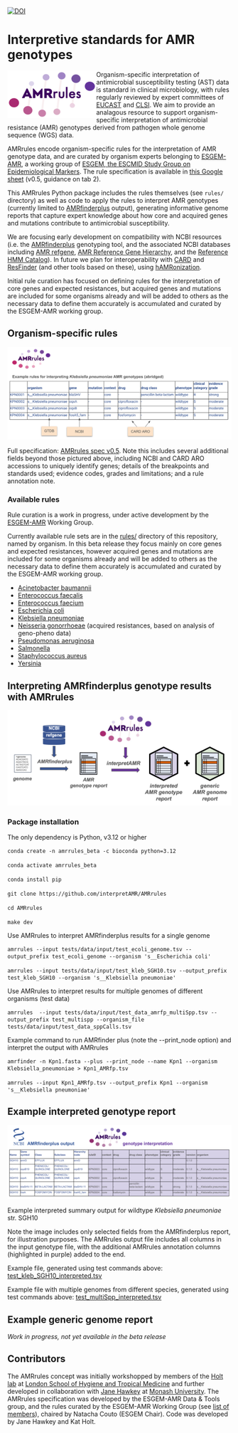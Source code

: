 [![DOI](https://zenodo.org/badge/788956719.svg)](https://zenodo.org/doi/10.5281/zenodo.12724317)

# Interpretive standards for AMR genotypes

<img src="AMRrules_logo.png" width="200" align="left">

Organism-specific interpretation of antimicrobial susceptibility testing (AST) data is standard in clinical microbiology, with rules regularly reviewed by expert committees of [EUCAST](https://www.eucast.org/) and [CLSI](https://clsi.org/). We aim to provide an analagous resource to support organism-specific interpretation of antimicrobial resistance (AMR) genotypes derived from pathogen whole genome sequence (WGS) data.

AMRrules encode organism-specific rules for the interpretation of AMR genotype data, and are curated by organism experts belonging to [ESGEM-AMR](https://github.com/interpretAMR/AMRrulesCuration/), a working group of [ESGEM, the ESCMID Study Group on Epidemiological Markers](https://www.escmid.org/esgem/). The rule specification is available in [this Google sheet](https://docs.google.com/spreadsheets/d/1F-J-_8Kyo3W0Oh6eDYyd0N8ahqVwiddM2112-Fg1gKc/edit?usp=sharing) (v0.5, guidance on tab 2).

This AMRrules Python package includes the rules themselves (see `rules/` directory) as well as code to apply the rules to interpret AMR genotypes (currently limited to [AMRfinderplus](https://www.ncbi.nlm.nih.gov/pathogens/antimicrobial-resistance/AMRFinder/) output), generating informative genome reports that capture expert knowledge about how core and acquired genes and mutations contribute to antimicrobial susceptibility. 

We are focusing early development on compatibility with NCBI resources (i.e. the [AMRfinderplus](https://www.ncbi.nlm.nih.gov/pathogens/antimicrobial-resistance/AMRFinder/) genotyping tool, and the associated NCBI databases including [AMR refgene](https://www.ncbi.nlm.nih.gov/pathogens/refgene/), [AMR Reference Gene Hierarchy](https://www.ncbi.nlm.nih.gov/pathogens/genehierarchy), and the [Reference HMM Catalog](https://www.ncbi.nlm.nih.gov/pathogens/hmm/)). In future we plan for interoperability with [CARD](https://card.mcmaster.ca/) and [ResFinder](http://genepi.food.dtu.dk/resfinder) (and other tools based on these), using [hAMRonization](https://github.com/pha4ge/hAMRonization).

Initial rule curation has focused on defining rules for the interpretation of core genes and expected resistances, but acquired genes and mutations are included for some organisms already and will be added to others as the necessary data to define them accurately is accumulated and curated by the ESGEM-AMR working group.

## Organism-specific rules
![rules_table](organism_specific_rules.png?raw=true)

Full specification: [AMRrules spec v0.5](https://docs.google.com/spreadsheets/d/1F-J-_8Kyo3W0Oh6eDYyd0N8ahqVwiddM2112-Fg1gKc/edit?usp=sharing). Note this includes several additional fields beyond those pictured above, including NCBI and CARD ARO accessions to uniquely identify genes; details of the breakpoints and standards used; evidence codes, grades and limitations; and a rule annotation note.

### Available rules

Rule curation is a work in progress, under active development by the [ESGEM-AMR](https://github.com/interpretAMR/AMRrulesCuration/) Working Group.

Currently available rule sets are in the [rules/](rules/) directory of this repository, named by organism. In this beta release they focus mainly on core genes and expected resistances, however acquired genes and mutations are included for some organisms already and will be added to others as the necessary data to define them accurately is accumulated and curated by the ESGEM-AMR working group.

* [Acinetobacter baumannii](rules/Acinetobacter_baumannii.txt)
* [Enterococcus faecalis](Enterococcus_faecalis.txt)
* [Enterococcus faecium](Enterococcus_faecium.txt)
* [Escherichia coli](Escherichia_coli.txt)
* [Klebsiella pneumoniae](Klebsiella_pneumoniae.txt)
* [Neisseria gonorrhoeae](Neisseria_gonorrhoeae.txt) (acquired resistances, based on analysis of geno-pheno data)
* [Pseudomonas aeruginosa](Pseudomonas_aeruginosa.txt)
* [Salmonella](Salmonella.txt)
* [Staphylococcus aureus](Staphylococcus_aureus.txt)
* [Yersinia](Yersinia.txt)


## Interpreting AMRfinderplus genotype results with AMRrules

<img src="amrfinder_pipeline.png" width="600">

### Package installation

The only dependency is Python, v3.12 or higher

```
conda create -n amrrules_beta -c bioconda python=3.12

conda activate amrrules_beta

conda install pip

git clone https://github.com/interpretAMR/AMRrules

cd AMRrules

make dev
```

Use AMRrules to interpret AMRfinderplus results for a single genome

```
amrrules --input tests/data/input/test_ecoli_genome.tsv --output_prefix test_ecoli_genome --organism 's__Escherichia coli'

amrrules --input tests/data/input/test_kleb_SGH10.tsv --output_prefix test_kleb_SGH10 --organism 's__Klebsiella pneumoniae'
```


Use AMRrules to interpret results for multiple genomes of different organisms (test data)

```
amrrules  --input tests/data/input/test_data_amrfp_multiSpp.tsv --output_prefix test_multispp --organism_file tests/data/input/test_data_sppCalls.tsv
```


Example command to run AMRfinder plus (note the --print_node option)
and interpret the output with AMRrules

```
amrfinder -n Kpn1.fasta --plus --print_node --name Kpn1 --organism Klebsiella_pneumoniae > Kpn1_AMRfp.tsv

amrrules --input Kpn1_AMRfp.tsv --output_prefix Kpn1 --organism 's__Klebsiella pneumoniae'
```


## Example interpreted genotype report
![rules_table](interpreted_genotype_report.png?raw=true)

Example interpreted summary output for wildtype _Klebsiella pneumoniae_ str. SGH10

Note the image includes only selected fields from the AMRfinderplus report, for illustration purposes. The AMRrules output file includes all columns in the input genotype file, with the additional AMRrules annotation columns (highlighted in purple) added to the end.

Example file, generated using test commands above: [test_kleb_SGH10_interpreted.tsv](tests/data/output/test_kleb_SGH10_interpreted.tsv)

Example file with multiple genomes from different species, generated using test commands above: [test_multiSpp_interpreted.tsv](tests/data/output/test_multiSpp_interpreted.tsv)

## Example generic genome report
_Work in progress, not yet available in the beta release_

## Contributors
The AMRrules concept was initially workshopped by members of the [Holt lab](https://holtlab.net) at [London School of Hygiene and Tropical Medicine](https://www.lshtm.ac.uk) and further developed in collaboration with [Jane Hawkey](https://github.com/jhawkey) at [Monash University](https://research.monash.edu/en/persons/jane-hawkey). The AMRrules specification was developed by the ESGEM-AMR Data & Tools group, and the rules curated by the ESGEM-AMR Working Group (see [list of members](https://github.com/interpretAMR/AMRrulesCuration/)), chaired by Natacha Couto (ESGEM Chair). Code was developed by Jane Hawkey and Kat Holt.
